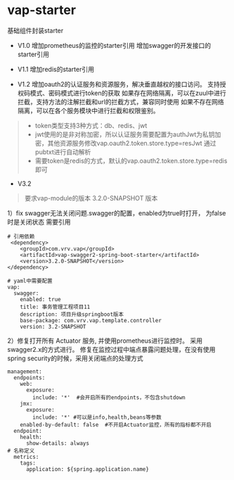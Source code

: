 # vap-starter

基础组件封装starter
- V1.0
增加prometheus的监控的starter引用
增加swagger的开发接口的starter引用

- V1.1
增加redis的starter引用

- V1.2
增加oauth2的认证服务和资源服务，解决垂直越权的接口访问。 支持授权码模式、密码模式进行token的获取
如果存在网络隔离，可以在zuul中进行拦截，支持方法的注解拦截和url的拦截方式，兼容同时使用
如果不存在网络隔离，可以在各个服务模块中进行拦截和权限鉴别。
>- token类型支持3种方式：db、redis、jwt
>- jwt使用的是非对称加密，所以认证服务需要配置为authJwt为私钥加密，其他资源服务修改vap.oauth2.token.store.type=resJwt  通过pubtxt进行自动解析
>- 需要token是redis的方式，默认的vap.oauth2.token.store.type=redis 即可

- V3.2  
> 要求vap-module的版本 3.2.0-SNAPSHOT 版本

1）fix swagger无法关闭问题.swagger的配置，enabled为true时打开， 为false时是关闭状态
需要引用
~~~
# 引用依赖
 <dependency>
    <groupId>com.vrv.vap</groupId>
    <artifactId>vap-swagger2-spring-boot-starter</artifactId>
    <version>3.2.0-SNAPSHOT</version>
</dependency>
        
# yaml中需要配置
vap:
  swagger:
    enabled: true
    title: 事务管理工程项目11
    description: 项目升级springboot版本
    base-package: com.vrv.vap.template.controller
    version: 3.2-SNAPSHOT
~~~

2）修复打开所有 Actuator 服务, 并使用prometheus进行监控时。 采用swagger2.x的方式进行。
修复在监控过程中端点暴露问题处理，在没有使用spring security的时候，采用关闭端点的处理方式
~~~
management:
  endpoints:
    web:
      exposure:
        include: '*'  #会开启所有的endpoints，不包含shutdown
    jmx:
      exposure:
        include: '*' #可以是info,health,beans等参数
    enabled-by-default: false  #不开启Actuator监控，所有的指标都不开启
  endpoint:
    health:
      show-details: always
# 名称定义
  metrics:
    tags:
      application: ${spring.application.name}
~~~

